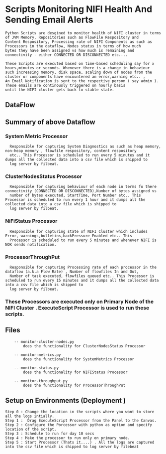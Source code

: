 # Scripts Monitoring NIFI Health And Sending Email Alerts

    Python Scripts are desgined to monitor health of NIFI cluster in terms of JVM Memory, Repositories such as FlowFile Respository and
    Content Respository, Processing rate of NIFI Components as such as Processors in the dataflow, Nodes status in terms of how much 
    bytes they have been assigned vs how much is remaining and connectivity - either CONNECTED OR DISCONNECTED etc....
    
    These Scripts are executed based on time-based scheduling say for x hours,minutes or seconds. Whenever there is a change in behaviour
    such increasing memory, disk space, scaling down of nodes from the cluster or components have encountered an error,warning etc.. ,
    An Email Notification is sent to the respective person ( say admin ). These emails are continously triggered on hourly basis 
    until the NIFI cluster gets back to stable state.
    
## DataFlow 



## Summary of above Dataflow

###   System Metric Processor
  
      Responsible for capturing System Diagnostics as such as heap memory, non-heap memory , flowfile respository, content respository
      etc.. This Processor is scheduled to run every 5 minutes and it dumps all the collected data into a csv file which is shipped to 
      log server by filbeat.
      
###   ClusterNodesStatus Processor
  
      Responsible for capturing behaviour of each node in terms fo there connectivity (CONNECTED OR DISCONNECTED),Number of bytes assigned vs 
      number of bytes executed, StartTime, Port Number etc.. This Processor is scheduled to run every 1 hour and it dumps all the collected data into a csv file which is shipped to 
      log server by filbeat.
      

###   NiFiStatus Processor
  
      Responsible for capturing state of NIFI Cluster which includes Error, warnings,bulletins,backPressure Enabled etc.. This 
      Processor is scheduled to run every 5 minutes and whenever NIFI is NOK sends notification.
      
###   ProcessorThroughPut
  
      Responsible for capturing Processing rate of each processor in the dataflow (a.k.a Flow Rate) , Number of flowfiles In and Out,
      Number of task executed, flowfiles queued etc.. This Processor is scheduled to run every 15 minutes and it dumps all the collected data into a csv file which is shipped to 
      log server by filbeat.
  
### These Processors are executed only on Primary Node of the NIFI Cluster . ExecuteScript Processor is used to run these scripts.

## Files
        -- monitor-cluster-nodes.py
            does the functionality for ClusterNodesStatus Processor
	           
        -- monitor-metrics.py
            does the functionality for SystemMetrics Processor
	    
        -- monitor-status.py
            does the functionality for NIFIStatus Processor

        -- monitor-throughput.py
            does the functionality for ProcessorThroughPut 
	        
	        
## Setup on Environments (Deployment )
  
    Step 0 : Change the location in the scripts where you want to store all the logs intially.
    Step 1 :  Drag ExecuteScript Processor from the Panel to the Canvas.
    Step 2 : Configure the Porcessor with python as option and specify location of the script.
    Step 3 : Schedule to run for day 10 secs 
    Step 4 : Make the processor to run only on primary node.
    Step 5 : Start Processor (Thats it....) . All the logs are captured into the csv file which is shipped to log server by filebeat

